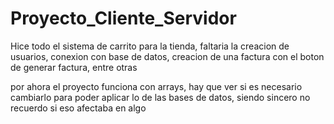 # Proyecto_Cliente_Servidor

Hice todo el sistema de carrito para la tienda, faltaria la creacion de usuarios, conexion con base de datos, creacion de una factura con el boton de generar factura, entre otras

por ahora el proyecto funciona con arrays, hay que ver si es necesario cambiarlo para poder aplicar lo de las bases de datos, siendo sincero no recuerdo si eso afectaba en algo